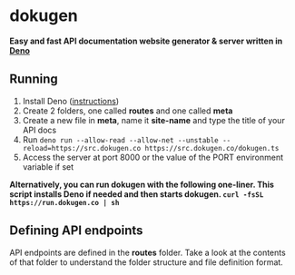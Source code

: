# dokugen
**Easy and fast API documentation website generator & server written in [Deno](https://deno.land)**

## Running
1. Install Deno ([instructions](https://deno.land))
2. Create 2 folders, one called **routes** and one called **meta**
3. Create a new file in **meta**, name it **site-name** and type the title of your API docs
4. Run `deno run --allow-read --allow-net --unstable --reload=https://src.dokugen.co https://src.dokugen.co/dokugen.ts`
5. Access the server at port 8000 or the value of the PORT environment variable if set

**Alternatively, you can run dokugen with the following one-liner. This script installs Deno if needed and then starts dokugen.
```curl -fsSL https://run.dokugen.co | sh```**

## Defining API endpoints
API endpoints are defined in the **routes** folder.
Take a look at the contents of that folder to understand the folder structure and file definition format.
